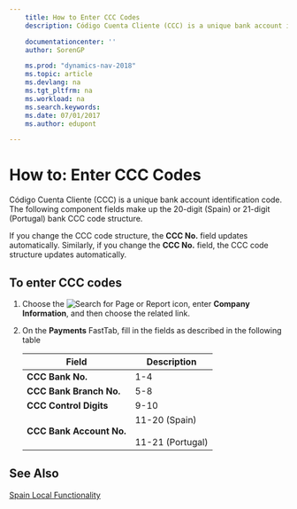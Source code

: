 ```yaml
---
    title: How to Enter CCC Codes
    description: Código Cuenta Cliente (CCC) is a unique bank account identification code. The following component fields make up the 20-digit (Spain) or 21-digit (Portugal) bank CCC code structure.

    documentationcenter: ''
    author: SorenGP

    ms.prod: "dynamics-nav-2018"
    ms.topic: article
    ms.devlang: na
    ms.tgt_pltfrm: na
    ms.workload: na
    ms.search.keywords:
    ms.date: 07/01/2017
    ms.author: edupont

---
```

# How to: Enter CCC Codes
Código Cuenta Cliente (CCC) is a unique bank account identification code. The following component fields make up the 20-digit (Spain) or 21-digit (Portugal) bank CCC code structure.  

If you change the CCC code structure, the **CCC No.** field updates automatically. Similarly, if you change the **CCC No.** field, the CCC code structure updates automatically.  

## To enter CCC codes  

1. Choose the ![Search for Page or Report](../../media/ui-search/search_small.png "Search for Page or Report icon") icon, enter **Company Information**, and then choose the related link.  
2. On the **Payments** FastTab, fill in the fields as described in the following table  


   |          Field           |                Description                 |
   |--------------------------|--------------------------------------------|
   |     **CCC Bank No.**     |                    1-4                     |
   | **CCC Bank Branch No.**  |                    5-8                     |
   |  **CCC Control Digits**  |                    9-10                    |
   | **CCC Bank Account No.** | 11-20 (Spain)<br /><br /> 11-21 (Portugal) |

## See Also  
[Spain Local Functionality](spain-local-functionality.md)
